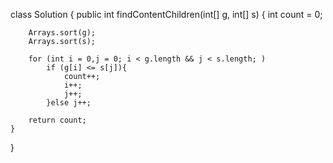 class Solution {
    public int findContentChildren(int[] g, int[] s) {
        int count = 0;
 
        Arrays.sort(g);
        Arrays.sort(s);
 
        for (int i = 0,j = 0; i < g.length && j < s.length; ) 
            if (g[i] <= s[j]){
                count++;
                i++;
                j++;
            }else j++;
 
        return count;
    }
}
